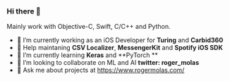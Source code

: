 ### Hi there 👋
Mainly work with Objective-C, Swift, C/C++ and Python.

- 🔭 I’m currently working as an iOS Developer for **Turing** and **Carbid360**
- 🔭 Help maintaning **CSV Localizer**, **MessengerKit** and **Spotify iOS SDK**
- 🌱 I’m currently learning **Keras** and **PyTorch **
- 👯 I’m looking to collaborate on ML and AI **twitter: roger_molas**
- 💬 Ask me about projects at https://www.rogermolas.com/
